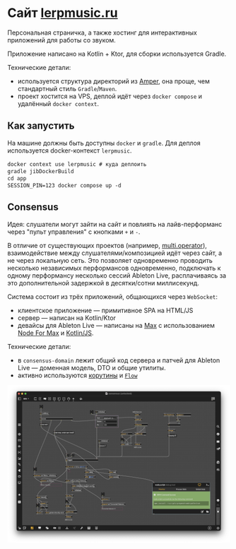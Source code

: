 # Сайт [lerpmusic.ru](https://lerpmusic.ru)

Персональная страничка, а также хостинг для интерактивных приложений для работы со звуком.

Приложение написано на Kotlin + Ktor, для сборки используется Gradle.

Технические детали:

- используется структура директорий
  из [Amper](https://github.com/JetBrains/amper/blob/fffc216664588c7a369064c157cbc33f68826ed9/docs/Documentation.md#project-layout),
  она проще, чем стандартный стиль `Gradle`/`Maven`.
- проект хостится на VPS, деплой идёт через `docker compose` и удалённый `docker context`.

## Как запустить

На машине должны быть доступны `docker` и `gradle`.
Для деплоя используется docker-контекст `lerpmusic`.

```shell
docker context use lerpmusic # куда деплоить
gradle jibDockerBuild
cd app
SESSION_PIN=123 docker compose up -d
```

## Consensus

Идея: слушатели могут зайти на сайт и повлиять на лайв-перформанс через "пульт управления" с кнопками `+` и `-`.

В отличие от существующих проектов (например, [multi.operator](https://soloop.me/en/multi.operator/)),
взаимодействие между слушателями/композицией идёт через сайт, а не через локальную сеть.
Это позволяет одновременно проводить несколько независимых перформансов одновременно, подключать к одному перформансу
несколько сессий Ableton Live, расплачиваясь за это дополнительной задержкой в десятки/сотни миллисекунд.

Система состоит из трёх приложений, общающихся через `WebSocket`:

- клиентское приложение — примитивное SPA на HTML/JS
- сервер — написан на Kotlin/Ktor
- девайсы для Ableton Live — написаны на [Max](https://cycling74.com/products/max) с
  использованием [Node For Max](https://docs.cycling74.com/legacy/max8/vignettes/00_N4M_index)
  и [Kotlin/JS](https://kotlinlang.org/docs/js-overview.html).

Технические детали:

- в `consensus-domain` лежит общий код сервера и патчей для Ableton Live — доменная модель, DTO и общие утилиты.
- активно используются [корутины](https://kotlinlang.org/docs/coroutines-overview.html) и [
  `Flow`](https://kotlinlang.org/docs/flow.html)

![Патч для Ableton Live](img/consensus-amxd.png)
